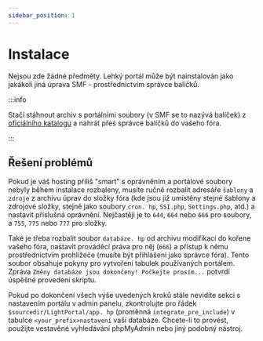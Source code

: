 ```yaml
---
sidebar_position: 1
---
```


# Instalace
Nejsou zde žádné předměty. Lehký portál může být nainstalován jako jakákoli jiná úprava SMF - prostřednictvím správce balíčků.

:::info

Stačí stáhnout archiv s portálními soubory (v SMF se to nazývá balíček) z [oficiálního katalogu](https://custom.simplemachines.org/mods/index.php?mod=4244) a nahrát přes správce balíčků do vašeho fóra.

:::

## Řešení problémů
Pokud je váš hosting příliš "smart" s oprávněním a portálové soubory nebyly během instalace rozbaleny, musíte ručně rozbalit adresáře `šablony` a `zdroje` z archivu úprav do složky fóra (kde jsou již umístěny stejné šablony a zdrojové složky, stejně jako soubory `cron. hp`, `SSI.php`, `Settings.php`, atd.) a nastavit příslušná oprávnění. Nejčastěji je to `644`, `664` nebo `666` pro soubory, a `755`, `775` nebo `777` pro složky.

Také je třeba rozbalit soubor `databáze. hp` od archivu modifikací do kořene vašeho fóra, nastavit prováděcí práva pro něj (`666`) a přístup k němu prostřednictvím prohlížeče (musíte být přihlášeni jako správce fóra). Tento soubor obsahuje pokyny pro vytvoření tabulek používaných portálem. Zpráva `Změny databáze jsou dokončeny! Počkejte prosím...` potvrdí úspěšné provedení skriptu.

Pokud po dokončení všech výše uvedených kroků stále nevidíte sekci s nastavením portálu v admin panelu, zkontrolujte pro řádek `$sourcedir/LightPortal/app. hp` (proměnná `integrate_pre_include`) v tabulce `<your_prefix>nastavení` vaší databáze. Chcete-li to provést, použijte vestavěné vyhledávání phpMyAdmin nebo jiný podobný nástroj.
